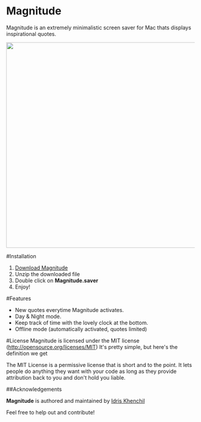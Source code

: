 # Magnitude
Magnitude is an extremely minimalistic screen saver for Mac thats displays inspirational quotes.

<p align="center">
  <img src="http://i.imgur.com/aGHdoMl.png" align="center" width="550" >
</p>

#Installation
  1. [Download Magnitude](https://idriskhenchil.me/templates/magnitude/Magnitude.saver.zip)
  2. Unzip the downloaded file
  3. Double click on **Magnitude.saver**
  4. Enjoy!

#Features
  * New quotes everytime Magnitude activates.
  * Day & Night mode.
  * Keep track of time with the lovely clock at the bottom. 
  * Offline mode (automatically activated, quotes limited)
  
#License
Magnitude is licensed under the MIT license (http://opensource.org/licenses/MIT) It's pretty simple, but here's the definition we get

The MIT License is a permissive license that is short and to the point. It lets people do anything they want with your code as long as they provide attribution back to you and don't hold you liable.

##Acknowledgements

**Magnitude** is authored and maintained by [Idris Khenchil](https://idriskhenchil.me)

Feel free to help out and contribute! 
